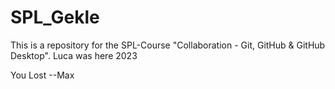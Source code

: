 # SPL_Gekle
This is a repository for the SPL-Course "Collaboration - Git, GitHub &amp; GitHub Desktop".
Luca was here 2023 

You Lost --Max
